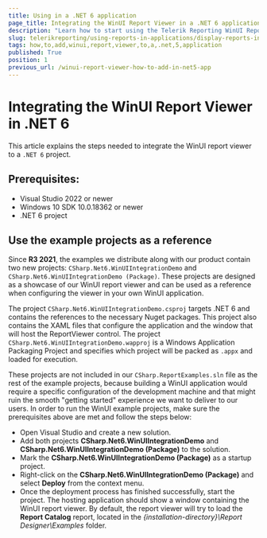 ```yaml
---
title: Using in a .NET 6 application
page_title: Integrating the WinUI Report Viewer in a .NET 6 application
description: "Learn how to start using the Telerik Reporting WinUI Report Viewer in .NET 6 applications with this tutorial."
slug: telerikreporting/using-reports-in-applications/display-reports-in-applications/winui-3-desktop-application/how-to-add-report-viewer-to-a-.net-5-application
tags: how,to,add,winui,report,viewer,to,a,.net,5,application
published: True
position: 1
previous_url: /winui-report-viewer-how-to-add-in-net5-app
---
```


# Integrating the WinUI Report Viewer in .NET 6

This article explains the steps needed to integrate the WinUI report viewer to a `.NET 6` project.

## Prerequisites:

* Visual Studio 2022 or newer
* Windows 10 SDK 10.0.18362 or newer
* .NET 6 project

## Use the example projects as a reference

Since __R3 2021__, the examples we distribute along with our product contain two new projects: `CSharp.Net6.WinUIIntegrationDemo` and `CSharp.Net6.WinUIIntegrationDemo (Package)`. These projects are designed as a showcase of our WinUI report viewer and can be used as a reference when configuring the viewer in your own WinUI application.

The project `CSharp.Net6.WinUIIntegrationDemo.csproj` targets .NET 6 and contains the references to the necessary Nuget packages. This project also contains the XAML files that configure the application and the window that will host the ReportViewer control. The project `CSharp.Net6.WinUIIntegrationDemo.wapproj` is a Windows Application Packaging Project and specifies which project will be packed as `.appx` and loaded for execution.

These projects are not included in our `CSharp.ReportExamples.sln` file as the rest of the example projects, because building a WinUI application would require a specific configuration of the development machine and that might ruin the smooth "getting started" experience we want to deliver to our users. In order to run the WinUI example projects, make sure the prerequisites above are met and follow the steps below:

* Open Visual Studio and create a new solution.
* Add both projects __CSharp.Net6.WinUIIntegrationDemo__ and __CSharp.Net6.WinUIIntegrationDemo (Package)__ to the solution.
* Mark the __CSharp.Net6.WinUIIntegrationDemo (Package)__ as a startup project.
* Right-click on the __CSharp.Net6.WinUIIntegrationDemo (Package)__ and select __Deploy__ from the context menu.
* Once the deployment process has finished successfully, start the project. The hosting application should show a window containing the WinUI report viewer. By default, the report viewer will try to load the __Report Catalog__ report, located in the *{installation-directory}\Report Designer\Examples* folder.
